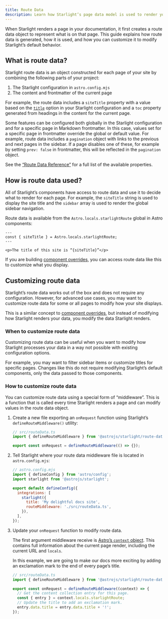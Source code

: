 ```yaml
---
title: Route Data
description: Learn how Starlight’s page data model is used to render your pages and how you can customize it.
---
```


When Starlight renders a page in your documentation, it first creates a route data object to represent what is on that page.
This guide explains how route data is generated, how it is used, and how you can customize it to modify Starlight’s default behavior.

## What is route data?

Starlight route data is an object constructed for each page of your site by combining the following parts of your project:

1. The Starlight configuration in `astro.config.mjs`
2. The content and frontmatter of the current page

For example, the route data includes a `siteTitle` property with a value based on the [`title`](/reference/configuration/#title-required) option in your Starlight configuration and a `toc` property generated from headings in the content for the current page.

Some features can be configured both globally in the Starlight configuration and for a specific page in Markdown frontmatter.
In this case, values set for a specific page in frontmatter override the global or default value.
For example, route data includes a `pagination` object with links to the previous and next pages in the sidebar.
If a page disables one of these, for example by setting `prev: false` in frontmatter, this will be reflected in the `pagination` object.

See the [“Route Data Reference”](/reference/route-data/) for a full list of the available properties.

## How is route data used?

All of Starlight’s components have access to route data and use it to decide what to render for each page.
For example, the `siteTitle` string is used to display the site title and the `sidebar` array is used to render the global sidebar navigation.

Route data is available from the `Astro.locals.starlightRoute` global in Astro components:

```astro title="example.astro"
---
const { siteTitle } = Astro.locals.starlightRoute;
---

<p>The title of this site is “{siteTitle}”</p>
```

If you are building [component overrides](/guides/overriding-components/), you can access route data like this to customize what you display.

## Customizing route data

Starlight’s route data works out of the box and does not require any configuration.
However, for advanced use cases, you may want to customize route data for some or all pages to modify how your site displays.

This is a similar concept to [component overrides](/guides/overriding-components/), but instead of modifying how Starlight renders your data, you modify the data Starlight renders.

### When to customize route data

Customizing route data can be useful when you want to modify how Starlight processes your data in a way not possible with existing configuration options.

For example, you may want to filter sidebar items or customize titles for specific pages.
Changes like this do not require modifying Starlight’s default components, only the data passed to those components.

### How to customize route data

You can customize route data using a special form of “middleware”.
This is a function that is called every time Starlight renders a page and can modify values in the route data object.

1. Create a new file exporting an `onRequest` function using Starlight’s `defineRouteMiddleware()` utility:

   ```ts
   // src/routeData.ts
   import { defineRouteMiddleware } from '@astrojs/starlight/route-data';

   export const onRequest = defineRouteMiddleware(() => {});
   ```

2. Tell Starlight where your route data middleware file is located in `astro.config.mjs`:

   ```js ins={9}
   // astro.config.mjs
   import { defineConfig } from 'astro/config';
   import starlight from '@astrojs/starlight';

   export default defineConfig({
     integrations: [
       starlight({
         title: 'My delightful docs site',
         routeMiddleware: './src/routeData.ts',
       }),
     ],
   });
   ```

3. Update your `onRequest` function to modify route data.

   The first argument middleware receive is [Astro’s `context` object](https://docs.astro.build/en/reference/api-reference/).
   This contains full information about the current page render, including the current URL and `locals`.

   In this example, we are going to make our docs more exciting by adding an exclamation mark to the end of every page’s title.

   ```ts
   // src/routeData.ts
   import { defineRouteMiddleware } from '@astrojs/starlight/route-data';

   export const onRequest = defineRouteMiddleware((context) => {
     // Get the content collection entry for this page.
     const { entry } = context.locals.starlightRoute;
     // Update the title to add an exclamation mark.
     entry.data.title = entry.data.title + '!';
   });
   ```
